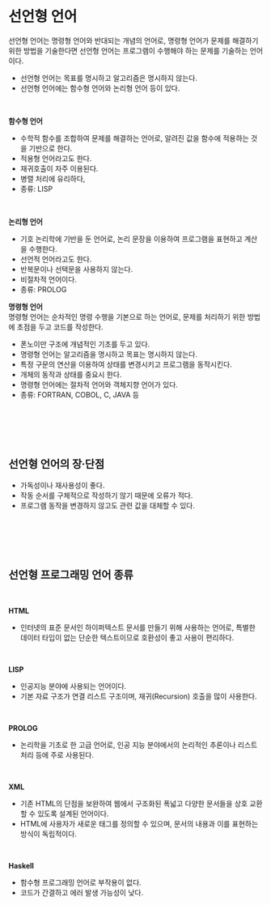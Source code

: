 # 선언형 언어
선언형 언어는 명령형 언어와 반대되는 개념의 언어로, 명령형 언어가 문제를 해결하기 위한 방법을 기술한다면 선언형 언어는 프로그램이 수행해야 하는 문제를 기술하는 언어이다.
- 선언형 언어는 목표를 명시하고 알고리즘은 명시하지 않는다.
- 선언형 언어에는 함수형 언어와 논리형 언어 등이 있다.

<br>

**함수형 언어**
- 수학적 함수를 조합하여 문제를 해결하는 언어로, 알려진 값을 함수에 적용하는 것을 기반으로 한다.
- 적용형 언어라고도 한다.
- 재귀호출이 자주 이용된다.
- 병렬 처리에 유리하다,
- 종류: LISP

<br>

**논리형 언어**
- 기호 논리학에 기반을 둔 언어로, 논리 문장을 이용하여 프로그램을 표현하고 계산을 수행한다.
- 선언적 언어라고도 한다.
- 반복문이나 선택문을 사용하지 않는다.
- 비절차적 언어이다.
- 종류: PROLOG

**명령형 언어**   
명령형 언어는 순차적인 명령 수행을 기본으로 하는 언어로, 문제를 처리하기 위한 방법에 초점을 두고 코드를 작성한다.
- 폰노이만 구조에 개념적인 기초를 두고 있다.
- 명령형 언어는 알고리즘을 명시하고 목표는 명시하지 않는다.
- 특정 구문의 연산을 이용하여 상태를 변경시키고 프로그램을 동작시킨다.
- 개체의 동작과 상태를 중요시 한다.
- 명령형 언어에는 절차적 언어와 객체지향 언어가 있다.
- 종류: FORTRAN, COBOL, C, JAVA 등

<br>
<br>
<br>
<br>

## 선언형 언어의 장∙단점
- 가독성이나 재사용성이 좋다.
- 작동 순서를 구체적으로 작성하기 않기 때문에 오류가 적다.
- 프로그램 동작을 변경하지 않고도 관련 값을 대체할 수 있다.

<br>
<br>
<br>
<br>

## 선언형 프로그래밍 언어 종류
<br>

**HTML**
- 인터넷의 표준 문서인 하이퍼텍스트 문서를 만들기 위해 사용하는 언어로, 특별한 데이터 타입이 없는 단순한 텍스트이므로 호환성이 좋고 사용이 편리하다.

<br>

**LISP**
- 인공지능 분야에 사용되는 언어이다.
- 기본 자료 구조가 연결 리스트 구조이며, 재귀(Recursion) 호출을 많이 사용한다.

<br>

**PROLOG**
- 논리학을 기초로 한 고급 언어로, 인공 지능 분야에서의 논리적인 추론이나 리스트 처리 등에 주로 사용된다.

<br>

**XML**
- 기존 HTML의 단점을 보완하여 웹에서 구조화된 폭넓고 다양한 문서들을 상호 교환할 수 있도록 설계된 언어이다.
- HTML에 사용자가 새로운 태그를 정의할 수 있으며, 문서의 내용과 이를 표현하는 방식이 독립적이다.

<br>

**Haskell**
- 함수형 프로그래밍 언어로 부작용이 없다.
- 코드가 간결하고 에러 발생 가능성이 낮다.

